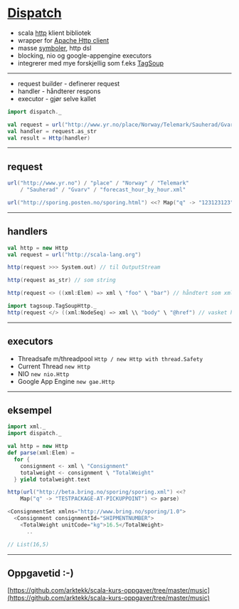# [Dispatch](http://dispatch.databinder.net/Dispatch.html) #
* scala [http](http://en.wikipedia.org/wiki/Hypertext_Transfer_Protocol) klient bibliotek
* wrapper for [Apache Http client](http://hc.apache.org/httpcomponents-client-ga/index.html)
* masse [symboler](http://www.flotsam.nl/dispatch-periodic-table.html), http dsl
* blocking, nio og google-appengine executors
* integrerer med mye forskjellig som f.eks [TagSoup](http://ccil.org/~cowan/XML/tagsoup/)

---

* request builder - definerer request
* handler - håndterer respons
* executor - gjør selve kallet

```scala
import dispatch._

val request = url("http://www.yr.no/place/Norway/Telemark/Sauherad/Gvarv/forecast_hour_by_hour.xml")
val handler = request.as_str
val result = Http(handler)
```

---

## request ##
```scala
url("http://www.yr.no") / "place" / "Norway" / "Telemark" 
	/ "Sauherad" / "Gvarv" / "forecast_hour_by_hour.xml"

url("http://sporing.posten.no/sporing.html") <<? Map("q" -> "123123123")
```

---

## handlers ##
```scala
val http = new Http
val request = url("http://scala-lang.org")

http(request >>> System.out) // til OutputStream

http(request as_str) // som string

http(request <> ((xml:Elem) => xml \ "foo" \ "bar") // håndtert som xml

import tagsoup.TagSoupHttp._
http(request </> ((xml:NodeSeq) => xml \\ "body" \ "@href") // vasket html og håndtert som xml
```

---

## executors ##
* Threadsafe m/threadpool  `Http / new Http with thread.Safety`
* Current Thread           `new Http`
* NIO                      `new nio.Http`
* Google App Engine        `new gae.Http`

---

## eksempel ##
```scala
import xml._
import dispatch._

val http = new Http
def parse(xml:Elem) = 
  for {
    consignment <- xml \ "Consignment"
    totalweight <- consignment \ "TotalWeight"
  } yield totalweight.text

http(url("http://beta.bring.no/sporing/sporing.xml") <<? 
	Map("q" -> "TESTPACKAGE-AT-PICKUPPOINT") <> parse)

<ConsignmentSet xmlns="http://www.bring.no/sporing/1.0">
  <Consignment consignmentId="SHIPMENTNUMBER">
    <TotalWeight unitCode="kg">16.5</TotalWeight>
      ..

// List(16,5)
```

---

## Oppgavetid :-) ##
[https://github.com/arktekk/scala-kurs-oppgaver/tree/master/music](https://github.com/arktekk/scala-kurs-oppgaver/tree/master/music)